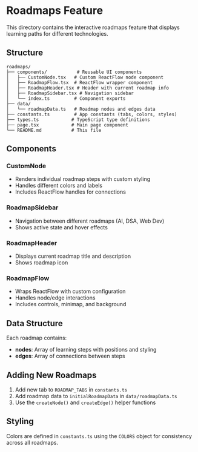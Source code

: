 # Roadmaps Feature

This directory contains the interactive roadmaps feature that displays learning paths for different technologies.

## Structure

```
roadmaps/
├── components/           # Reusable UI components
│   ├── CustomNode.tsx   # Custom ReactFlow node component
│   ├── RoadmapFlow.tsx  # ReactFlow wrapper component
│   ├── RoadmapHeader.tsx # Header with current roadmap info
│   ├── RoadmapSidebar.tsx # Navigation sidebar
│   └── index.ts         # Component exports
├── data/
│   └── roadmapData.ts   # Roadmap nodes and edges data
├── constants.ts         # App constants (tabs, colors, styles)
├── types.ts            # TypeScript type definitions
├── page.tsx            # Main page component
└── README.md           # This file
```

## Components

### CustomNode
- Renders individual roadmap steps with custom styling
- Handles different colors and labels
- Includes ReactFlow handles for connections

### RoadmapSidebar
- Navigation between different roadmaps (AI, DSA, Web Dev)
- Shows active state and hover effects

### RoadmapHeader
- Displays current roadmap title and description
- Shows roadmap icon

### RoadmapFlow
- Wraps ReactFlow with custom configuration
- Handles node/edge interactions
- Includes controls, minimap, and background

## Data Structure

Each roadmap contains:
- **nodes**: Array of learning steps with positions and styling
- **edges**: Array of connections between steps

## Adding New Roadmaps

1. Add new tab to `ROADMAP_TABS` in `constants.ts`
2. Add roadmap data to `initialRoadmapData` in `data/roadmapData.ts`
3. Use the `createNode()` and `createEdge()` helper functions

## Styling

Colors are defined in `constants.ts` using the `COLORS` object for consistency across all roadmaps.